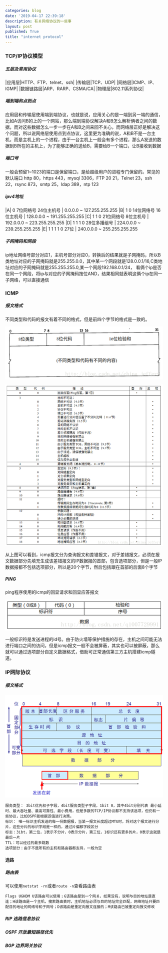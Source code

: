 ```yaml
---
categories: blog
date: '2019-04-17 22:39:18'
description: 有关网络协议的一些事
layout: post
published: True
title: "internet protocol"
---
```


### TCP/IP协议模型

##### 五层及常用协议

|应用层|HTTP、FTP、telnet、ssh|
|传输层|TCP、UDP|
|网络层|ICMP、IP、IGMP|
|数据链路层|ARP、RARP、CSMA/CA|
|物理层|802.11系列协议|

##### 端到端和点到点

应用层和传输层使用端到端协议，也就是说，应用关心的是一端到另一端的通信，比如A访问B的上的一个网站，那么端到端协议解决A和B怎么解析俩者之间的数据，而对这些数据怎么一步一步在A和B之间来回不关心，而网络层正好是解决这个问题，所以说网络层使用点到点协议，这里更为准确的说，A和B不是一台主机，而是主机上的一个进程，由于一台主机上一般会有多个进程，那么A发送的数据到B所在的主机上，为了能够正确的送给B，需要给B一个端口，让B接收到数据

##### 端口号

一般会预留1~1023的端口是保留端口，是给超级用户的进程专门保留的。常见的默认端口
http 80，https 443，mysql 3306，FTP 20 21，Telnet 23，ssh 22，rsync 873，smtp 25，ldap 389，ntp 123

##### ipv4地址

|A| 0 7位网络号 24位主机号 | 0.0.0.0 ~ 127.255.255.255
|B| 1 0 14位网络号 16位主机号 | 128.0.0.0 ~ 191.255.255.255
|C| 1 1 0 21位网络号 8位主机号 | 192.0.0.0 ~ 223.255.255.255
|D| 1 1 1 0 28位多播组号 | 224.0.0.0 ~ 239.255.255.255
|E| 1 1 1 1 0 27位 | 240.0.0.0 ~ 255.255.255.255

##### 子网掩码和网段

ip地址网络号部分对应1，主机号部分对应0，转换后的结果就是子网掩码，所以B类地址对应的子网掩码就是255.255.0.0，其中某一个网段就是128.0.0.1/16,C类地址对应的子网掩码就是255.255.255.0,某一个网段192.168.0.1/24，
看俩个ip是否在同一个网段，将ip与对应的子网掩码按位AND，结果相同就表明这俩个ip在同一子网络，可以直接通信

### ICMP

##### 报文格式

不同类型和代码的报文有着不同的格式，但是前四个字节的格式是一致的。

![avatar](/assets/images/icmp.jpg)

![avatar](/assets/images/icmp2.jpg)

从上图可以看到，icmp报文分为查询报文和差错报文，对于差错报文，必须在报文数据部分先填充生成该差错报文的IP数据报的首部，包含选项部分，但是一般IP数据报都不包括选项部分，所以是20个字节，然后包括跟在首部的后面8个字节

##### PING

ping程序使用的icmp的回显请求和回显应答报文

![avatar](/assets/images/ping.png)

一般标识符是发送进程的id号。由于防火墙等保护措施的存在，主机之间可能无法进行端口之间的访问，但是icmp报文一般不会被屏蔽，其实也可以被屏蔽，那么就可以通过选项部分自定义数据格式，借助可正常通信第三方主机搭建icmp隧道。

### IP网际协议

##### 报文格式

![avatar](/assets/images/ip.png)

```
服务类型： 3bit优先权子字段，4bit服务类型子字段，1bit 0，其中4bit分别代表 最小延时、最大吞吐量、最高可靠性、最小费用，但是多数的TCP/IP协议都不支持该选项，但仍有一些协议，比如OSPF能根据该值进行决策。
标识： 唯一标识主机发送的每一份数据报，当某一报文长度超过MTU时，将对这个报文进行分片，这些分片的标识字段是一样的，通过片偏移字段区分
标志：3ibt，第二位，1表示不分片，0表示分片，第三位，1标识还有更多的片，0表示这就是最后一片
TTL：可以经过的最多跳数
选项部分：由于不是所有的主机和路由器都支持，一般为空
```

####  选路

##### 路由表

可以使用`netstat -rn`或者`route -n`查看路由表

```
Flags UGHDM U该路由可以使用；G该路由是到一个网关，如果没有，说明与目的地址是直连；H该路由是一个主机，搜索路由表时，主机地址必须与目的地址完全匹配，网络地址只要匹配目的地址的网络号和子网号；D该路由是重定向报文连接的；M该路由已被重定向报文修改
```

##### RIP 选路信息协议

##### OSPF 开放最短路径优先

##### BGP 边界网关协议
